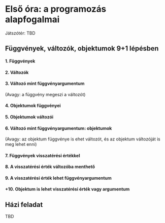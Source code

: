 # Első óra: a programozás alapfogalmai

Játszótér: TBD

## Függvények, változók, objektumok 9+1 lépésben

#### 1. Függvények

#### 2. Változók

#### 3. Változó mint függvényargumentum
(Avagy: a függvény megeszi a változót)

#### 4. Objektumok függvényei

#### 5. Objektumok változói

#### 6. Változó mint függvényargumentum: objektumok
(Avagy: az objektum függvénye is ehet változót, és az objektum változóját is meg lehet enni)

#### 7. Függvények visszatérési értékkel

#### 8. A visszatérési érték változóba menthető

#### 9. A visszatérési érték lehet függvényargumentum

#### +10. Objektum is lehet visszatérési érték vagy argumentum

## Házi feladat

TBD